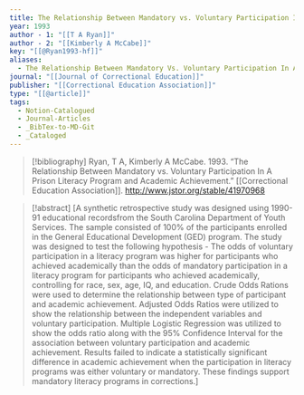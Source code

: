 ```yaml
---
title: The Relationship Between Mandatory vs. Voluntary Participation In A Prison Literacy Program and Academic Achievement
year: 1993
author - 1: "[[T A Ryan]]"
author - 2: "[[Kimberly A McCabe]]"
key: "[[@Ryan1993-hf]]"
aliases:
  - The Relationship Between Mandatory Vs. Voluntary Participation In A Prison Literacy Program And Academic Achievement
journal: "[[Journal of Correctional Education]]"
publisher: "[[Correctional Education Association]]"
type: "[[@article]]"
tags:
  - Notion-Catalogued
  - Journal-Articles
  - _BibTex-to-MD-Git
  - _Cataloged
---
```


> [!bibliography]
> Ryan, T A, Kimberly A McCabe. 1993. “The Relationship Between Mandatory vs. Voluntary Participation In A Prison Literacy Program and Academic Achievement.” [[Correctional Education Association]]. http://www.jstor.org/stable/41970968

> [!abstract]
> [A synthetic retrospective study was designed using 1990-91 educational recordsfrom the South Carolina Department of Youth Services. The sample consisted of 100% of the participants enrolled in the General Educational Development (GED) program. The study was designed to test the following hypothesis -  The odds of voluntary participation in a literacy program was higher for participants who achieved academically than the odds of mandatory participation in a literacy program for participants who achieved academically, controlling for race, sex, age, IQ, and education. Crude Odds Rations were used to determine the relationship between type of participant and academic achievement. Adjusted Odds Ratios were utilized to show the relationship between the independent variables and voluntary participation. Multiple Logistic Regression was utilized to show the odds ratio along with the 95% Confidence Interval for the association between voluntary participation and academic achievement. Results failed to indicate a statistically significant difference in academic achievement when the participation in literacy programs was either voluntary or mandatory. These findings support mandatory literacy programs in corrections.]